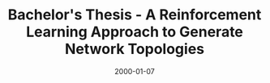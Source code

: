 ---
layout: post
title: "Bachelor's Thesis - A Reinforcement Learning
Approach to Generate Network
Topologies"
date: 2000-01-07
category: project
details:
  - Developed an architecture from scratch utilizing Monte Carlo Tree Search to generate interconnect topologies of diameter-3 for data centers at the <i>Scalable Parallel Computing Lab</i> of ETH Zurich.  
     
  - "• The thesis is not published as of now, but part of my work served as foundation for <a href='https://arxiv.org/pdf/2501.11223'>this paper</a> (see acknowledgments)." 
  - "• Profiled, optimized and parallelized the architecture for a 10x increase in self-play games."

featured: true
---